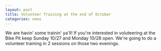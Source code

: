 ```yaml
---
layout: post
title: Volunteer Training at the end of October
categories: news
---
```


We are havin' some trainin' ya'll! If you're interested in voluteering at the Bike Pit keep Sunday 10/27 and Monday 10/28 open. We're going to do a volunteer training in 2 sessions on those two evenings. 

<span class="icon-heart"></span>
